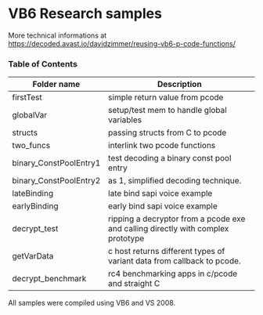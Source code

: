 # VB6 Research samples

More technical informations at <https://decoded.avast.io/davidzimmer/reusing-vb6-p-code-functions/>

### Table of Contents

| Folder name             | Description
|-------------------------|--------------------------------
| firstTest               | simple return value from pcode
| globalVar               | setup/test mem to handle global variables
| structs                 | passing structs from C to pcode 
| two_funcs               | interlink two pcode functions 
| binary_ConstPoolEntry1  | test decoding a binary const pool entry
| binary_ConstPoolEntry2  | as 1, simplified decoding technique.
| lateBinding             | late bind sapi voice example
| earlyBinding            | early bind sapi voice example
| decrypt_test            | ripping a decryptor from a pcode exe and calling directly with complex prototype 
| getVarData              | c host returns different types of variant data from callback to pcode.
| decrypt_benchmark       | rc4 benchmarking apps in c/pcode and straight C

All samples were compiled using VB6 and VS 2008.


